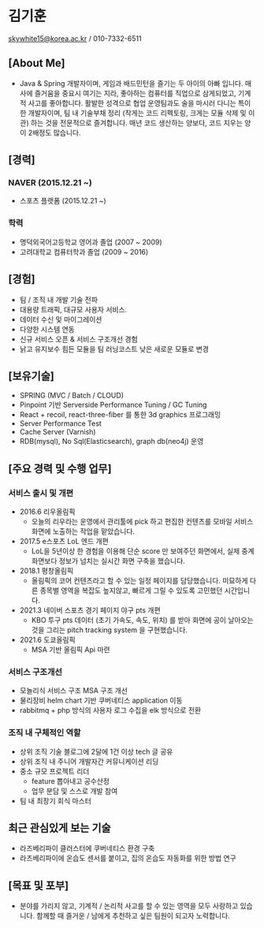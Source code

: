 # 김기훈
skywhite15@korea.ac.kr / 010-7332-6511

## [About Me]
- Java & Spring 개발자이며, 게임과 배드민턴을 즐기는 두 아이의 아빠 입니다. 매사에 즐거움을 중요시 여기는 지라, 좋아하는 컴퓨터를 직업으로 삼게되었고, 기계적 사고를 좋아합니다. 활발한 성격으로 협업 운영팀과도 술을 마시러 다니는 특이한 개발자이며, 팀 내 기술부채 정리 (작게는 코드 리펙토링, 크게는 모듈 삭제 및 이관) 하는 것을 전문적으로 즐겨합니다. 매년 코드 생산하는 양보다, 코드 지우는 양이 2배정도 많습니다.

## [경력]
### NAVER (2015.12.21 ~)
- 스포츠 플랫폼 (2015.12.21 ~)

### 학력
- 명덕외국어고등학교 영어과 졸업 (2007 ~ 2009)
- 고려대학교 컴퓨터학과 졸업 (2009 ~ 2016)

## [경험]
- 팀 / 조직 내 개발 기술 전파
- 대용량 트래픽, 대규모 사용자 서비스. 
- 데이터 수신 및 마이그레이션
- 다양한 시스템 연동
- 신규 서비스 오픈 & 서비스 구조개선 경험
- 낡고 유지보수 힘든 모듈을 팀 러닝코스트 낮은 새로운 모듈로 변경

## [보유기술]
- SPRING (MVC / Batch / CLOUD)
- Pinpoint 기반 Serverside Performance Tuning / GC Tuning
- React + recoil, react-three-fiber 를 통한 3d graphics 프로그래밍
- Server Performance Test
- Cache Server (Varnish)
- RDB(mysql), No Sql(Elasticsearch), graph db(neo4j) 운영

## [주요 경력 및 수행 업무]
### 서비스 출시 및 개편
  - 2016.6 리우올림픽
    - 오늘의 리우라는 운영에서 관리툴에 pick 하고 편집한 컨텐츠를 모바일 서비스화면에 노출하는 작업을 맡았습니다.
  - 2017.5 e스포츠 LoL 엔드 개편
    - LoL을 5년이상 한 경험을 이용해 단순 score 만 보여주던 화면에서, 실제 중계화면보다 정보가 넘치는 실시간 화면 구축을 했습니다.
  - 2018.1 평창올림픽
    - 올림픽의 코어 컨텐츠라고 할 수 있는 일정 페이지를 담당했습니다. 미묘하게 다른 종목별 영역을 복잡도 높지않고, 빠르게 그릴 수 있도록 고민했던 시간입니다.
  - 2021.3 네이버 스포츠 경기 페이지 야구 pts 개편
    - KBO 투구 pts 데이터 (초기 가속도, 속도, 위치) 를 받아 화면에 공이 날아오는 것을 그리는 pitch tracking system 을 구현했습니다.
  - 2021.6 도쿄올림픽
    - MSA 기반 올림픽 Api 마련
### 서비스 구조개선
  - 모놀리식 서비스 구조 MSA 구조 개선
  - 물리장비 helm chart 기반 쿠버네티스 application 이동
  - rabbitmq + php 방식의 사용자 로그 수집을 elk 방식으로 전환

### 조직 내 구체적인 역할
- 상위 조직 기술 블로그에 2달에 1건 이상 tech 글 공유
- 상위 조직 내 주니어 개발자간 커뮤니케이션 리딩
- 중소 규모 프로젝트 리더
  - feature 뽑아내고 공수산정
  - 업무 분담 및 스스로 개발 참여
- 팀 내 최장기 회식 마스터

## 최근 관심있게 보는 기술
- 라즈베리파이 클러스터에 쿠버네티스 환경 구축
- 라즈베리파이에 온습도 센서를 붙이고, 집의 온습도 자동화를 위한 방법 연구

## [목표 및 포부]
- 분야를 가리지 않고, 기계적 / 논리적 사고를 할 수 있는 영역을 모두 사랑하고 있습니다. 함께할 때 즐거운 / 남에게 추천하고 싶은 팀원이 되고자 노력합니다.
